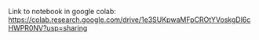 Link to notebook in google colab:
https://colab.research.google.com/drive/1e3SUKpwaMFpCROtYVoskgDl6cHWPR0NV?usp=sharing
